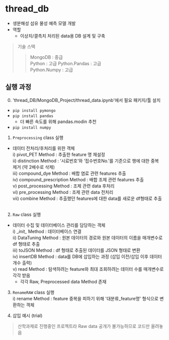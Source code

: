 # thread_db
- 생분해성 섬유 물성 예측 모델 개발
- 역할
  - 이상치/결측치 처리된 data용 DB 설계 및 구축
 
> 기술 스택
> > MongoDB : 중급 <br>
> > Python  : 고급
> > Python.Pandas  : 고급 <br>
> > Python.Numpy   : 고급

## 실행 과정
0. 'thread_DB/MongoDB_Project/thread_data.ipynb'에서 필요 패키지/툴 설치
- `pip install pymongo`
- `pip install pandas`
  - 더 빠른 속도를 위해 pandas.modin 추천
- `pip install numpy`

1. `Preprocessing` class 실행
- 데이터 전처리/후처리를 위한 객체<br>
  i)    pivot_PET Method : 추출한 feature 명 재설정<br>
  ii)   distinction Method : ‘시료번호’와 ‘접수번호No.’를 기준으로 행에 대한 중복 제거 (약 2배수로 삭제)<br>
  iii)  compound_dye Method : 배합 염료 관련 features 추출<br>
  iv)   compound_prescription Method : 배합 조제 관련 features 추출<br>
  v)    post_processing Method : 조제 관련 data 후처리<br>
  vi)   pre_processing Method : 조제 관련 data 전처리<br>
  vii)  combine Method : 추출했던 features에 대한 data를 새로운 df형태로 추출<br><br>
  
2. `Raw` class 실행
- 데이터 수집 및 데이터베이스 관리를 담당하는 객체<br>
  i)    \__init\__ Method : 데이터베이스 연결<br>
  ii)   DataTuning Method : 원본 데이터의 경로와 원본 데이터의 이름을 매개변수로 df 형태로 추출<br>
  iii)  toJSON Method : df 형태로 추출된 데이터를 JSON 형태로 변환<br>
  iv)   insertDB Method : data를 DB에 삽입하는 과정 (삽입 이전/삽입 이후 데이터 개수 출력)<br>
  v)    read Method : 탐색하려는 feature와 최대 조회하려는 데이터 수를 매개변수로 각각 받음<br>
    - 각각 Raw, Preprocessed data Method 존재<br>
    
3. `RenameRAW` class 실행<br>
  i)    rename Method : feature 중복을 피하기 위해 '대분류_feature명' 형식으로 변환하는 객체<br>
  
4. 삽입 예시 (trial)

> 산학과제로 진행중인 프로젝트라 Raw data 공개가 불가능하므로 코드만 올려놓음
